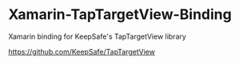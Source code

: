 # Xamarin-TapTargetView-Binding
Xamarin binding for KeepSafe's TapTargetView library

https://github.com/KeepSafe/TapTargetView
